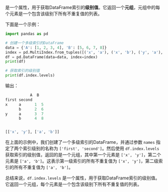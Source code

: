  是一个属性，用于获取DataFrame索引的**级别值**。它返回一个**元组**，元组中的每个元素是一个包含该级别下所有不重复值的列表。

下面是一个示例：
```python
import pandas as pd

# 创建一个多级索引的DataFrame
data = {'A': [1, 2, 3, 4], 'B': [5, 6, 7, 8]}
index = pd.MultiIndex.from_tuples([('x', 'a'), ('x', 'b'), ('y', 'a'), ('y', 'b')], names=['first', 'second'])
df = pd.DataFrame(data=data, index=index)
print(df)

# 获取索引的级别值
print(df.index.levels)
```
输出：
```python
           A  B
first second      
x     a      1  5
      b      2  6
y     a      3  7
      b      4  8


[['x', 'y'], ['a', 'b']]
```

在上面的示例中，我们创建了一个多级索引的DataFrame，并通过参数 `names` 指定了两个索引级别的名称为 `['first', 'second']`。然后使用 `df.index.levels` 获取索引的级别值，返回的是一个元组，其中第一个元素是 `['x', 'y']`，第二个元素是 `['a', 'b']`。这表示第一级索引的所有不重复值为 `['x', 'y']`，第二级索引的所有不重复值为 `['a', 'b']`。

总结来说，`df.index.levels` 是一个属性，用于获取DataFrame索引的级别值。它返回一个元组，每个元素是一个包含该级别下所有不重复值的列表。